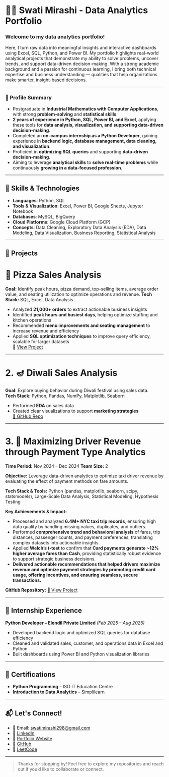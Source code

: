 # 👩‍💻 Swati Mirashi - Data Analytics Portfolio

### Welcome to my data analytics portfolio!

Here, I turn raw data into meaningful insights and interactive dashboards using Excel, SQL, Python, and Power BI. My portfolio highlights real-world analytical projects that demonstrate my ability to solve problems, uncover trends, and support data-driven decision-making. With a strong academic background and a passion for continuous learning, I bring both technical expertise and business understanding — qualities that help organizations make smarter, insight-based decisions.

---

### 👤 Profile Summary

- Postgraduate in **Industrial Mathematics with Computer Applications**, with strong **problem-solving** and **statistical skills**.  
- **2 years of experience in Python, SQL, Power BI, and Excel**, applying these tools for **data analysis, visualization, and supporting data-driven decision-making**.  
- Completed an **on-campus internship as a Python Developer**, gaining experience in **backend logic, database management, data cleaning, and visualization**.  
- Proficient in **optimizing SQL queries** and supporting **data-driven decision-making**.  
- Aiming to leverage **analytical skills** to **solve real-time problems** while continuously **growing in a data-focused profession**.  

---

## 🧠 Skills & Technologies

- **Languages**: Python, SQL  
- **Tools & Visualization**: Excel, Power BI, Google Sheets, Jupyter Notebook
- **Databases**: MySQL, BigQuery 
- **Cloud Platforms**: Google Cloud Platform (GCP)  
- **Concepts**: Data Cleaning, Exploratory Data Analysis (EDA), Data Modeling, Data Visualization, Business Reporting, Statistical Analysis

---

## 📁 Projects

# 🍕 Pizza Sales Analysis 

**Goal:** Identify peak hours, pizza demand, top-selling items, average order value, and seating utilization to optimize operations and revenue.
**Tech Stack:** SQL, Excel, Data Analysis
- Analyzed **21,000+ orders** to extract actionable business insights  
- Identified **peak hours and busiest days**, helping optimize staffing and kitchen operations  
- Recommended **menu improvements and seating management** to increase revenue and efficiency  
- Applied **SQL optimization techniques** to improve query efficiency, scalable for larger datasets  
🔗 [View Project](https://github.com/swatimirashi/pizza-sales-analysis)


---

# 2. 🪔 Diwali Sales Analysis
**Goal**: Explore buying behavior during Diwali festival using sales data.  
**Tech Stack**: Python, Pandas, NumPy, Matplotlib, Seaborn  
- Performed **EDA** on sales data  
- Created clear visualizations to support **marketing strategies**  
[🔗 GitHub Repo](https://github.com/swatimirashi/diwali-sales-analysis)


---

# 3. 🚖 Maximizing Driver Revenue through Payment Type Analytics
**Time Period:** Nov 2024 – Dec 2024
**Team Size:** 2

**Objective:**
Leverage data-driven analytics to optimize taxi driver revenue by evaluating the effect of payment methods on fare amounts.

**Tech Stack & Tools:**
Python (pandas, matplotlib, seaborn, scipy, statsmodels), Large-Scale Data Analysis, Statistical Modeling, Hypothesis Testing

**Key Achievements & Impact:**
- Processed and analyzed **6.4M+ NYC taxi trip records**, ensuring high data quality by handling missing values, duplicates, and outliers.
- Performed **comprehensive trend and behavioral analysis** of fares, trip distances, passenger counts, and payment preferences, translating complex datasets into actionable insights.
- Applied **Welch’s t-test** to confirm that **Card payments generate ~12% higher average fares than Cash**, providing statistically robust evidence to support strategic business decisions.
- **Delivered actionable recommendations that helped drivers maximize revenue and optimize payment strategies by promoting credit card usage, offering incentives, and ensuring seamless, secure transactions.**

**GitHub Repository:** [🔗 View Project](https://swatimirashi.github.io/taxipaymentinsights/)    

---

## 💼 Internship Experience

**Python Developer – Elendil Private Limited** *(Feb 2025 – Aug 2025)*  
- Developed backend logic and optimized SQL queries for database efficiency  
- Cleaned and validated sales, customer, and operations data in Excel and Python  
- Built dashboards using Power BI and Python visualization libraries  

---

## 🏅 Certifications

- **Python Programming** – ISO IT Education Centre  
- **Introduction to Data Analytics** – Simplilearn  

---

## 📬 Let's Connect!

- 📧 Email: [swatimirashi298@gmail.com](mailto:swatimirashi298@gmail.com)  
- 💼 [LinkedIn](https://www.linkedin.com/in/swatimirashi)  
- 📂 [Portfolio Website](https://www.swatimirashiportfolio.com)  
- 🐙 [GitHub](https://github.com/swatimirashi)  
- 🧩 [LeetCode](https://leetcode.com/swatimirashi)

---

> Thanks for stopping by! Feel free to explore my repositories and reach out if you’d like to collaborate or connect.

